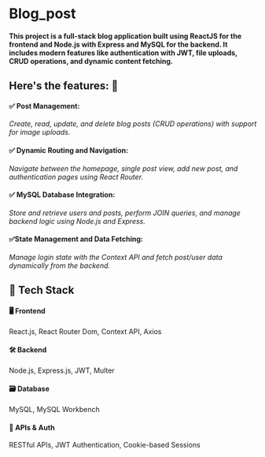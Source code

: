 # Blog_post
<h4>This project is a full-stack blog application built using ReactJS for the frontend and Node.js with Express and MySQL for the backend. It includes modern features like authentication with JWT, file uploads, CRUD operations, and dynamic content fetching. </h4>


## Here's the features: 🚀


#### ✅ Post Management:
*Create, read, update, and delete blog posts (CRUD operations) with support for image uploads.*

#### ✅ Dynamic Routing and Navigation:
*Navigate between the homepage, single post view, add new post, and authentication pages using React Router.*

#### ✅ MySQL Database Integration:
*Store and retrieve users and posts, perform JOIN queries, and manage backend logic using Node.js and Express.*

#### ✅State Management and Data Fetching:
*Manage login state with the Context API and fetch post/user data dynamically from the backend.*


## 🚀 Tech Stack

#### 🖥️ Frontend
React.js, React Router Dom, Context API, Axios

#### 🛠️ Backend
Node.js, Express.js, JWT, Multer

#### 🗃️ Database
MySQL, MySQL Workbench

#### 🔐 APIs & Auth
RESTful APIs, JWT Authentication, Cookie-based Sessions


 









 
 
